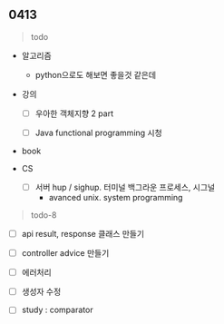 ## 0413


> todo

- 알고리즘

  - python으로도 해보면 좋을것 같은데

- 강의

  - [ ] 우아한 객체지향 2 part
  - [ ] Java functional programming  시청
  
  
  
- book

- CS

  - [ ] 서버 hup / sighup. 터미널 백그라운 프로세스, 시그널 
    - avanced unix. system programming 


 

> todo-8

- [ ] api result, response 클래스 만들기
- [ ] controller advice 만들기
- [ ] 에러처리
- [ ] 생성자 수정
- [ ] study : comparator









